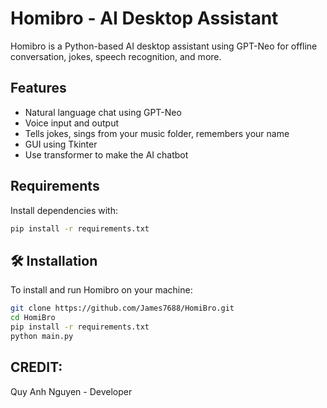# Homibro - AI Desktop Assistant

Homibro is a Python-based AI desktop assistant using GPT-Neo for offline conversation, jokes, speech recognition, and more.

## Features
- Natural language chat using GPT-Neo
- Voice input and output
- Tells jokes, sings from your music folder, remembers your name
- GUI using Tkinter
- Use transformer to make the AI chatbot

## Requirements

Install dependencies with:
```bash
pip install -r requirements.txt
```
## 🛠 Installation

To install and run Homibro on your machine:

```bash
git clone https://github.com/James7688/HomiBro.git
cd HomiBro
pip install -r requirements.txt
python main.py
```
## CREDIT:
Quy Anh Nguyen - Developer
